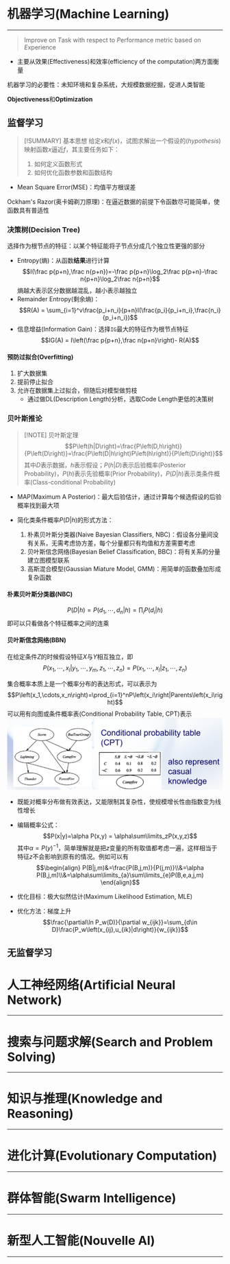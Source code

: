 # 机器学习(Machine Learning)
---
> Improve on *T*ask with respect to *P*erformance metric based on *E*xperience

- 主要从效果(Effectiveness)和效率(efficiency of the computation)两方面衡量

机器学习的必要性：未知环境和复杂系统，大规模数据挖掘，促进人类智能

**Objectiveness**和**Optimization**

## 监督学习
> [!SUMMARY] 基本思想
> 给定$x$和$f(x)$，试图求解出一个假设的(*hypothesis*)映射函数$x$逼近$f$，其主要任务如下：
> 1. 如何定义函数形式
> 2. 如何优化函数参数和函数结构

- Mean Square Error(MSE)：均值平方根误差

Ockham's Razor(奥卡姆剃刀原理)：在逼近数据的前提下令函数尽可能简单，使函数具有普适性

### 决策树(Decision Tree)
选择作为根节点的特征：以某个特征能将子节点分成几个独立性更强的部分

- Entropy(熵)：从函数**结果**进行计算$$I(\frac p{p+n},\frac n{p+n})=-\frac p{p+n}\log_2\frac p{p+n}-\frac n{p+n}\log_2\frac n{p+n}$$熵越大表示区分数据越混乱，越小表示越独立
- Remainder Entropy(剩余熵)：$$R(A) = \sum_{i=1}^v\frac{p_i+n_i}{p+n}I(\frac{p_i}{p_i+n_i},\frac{n_i}{p_i+n_i})$$
- 信息增益(Information Gain)：选择`IG`最大的特征作为根节点特征 $$IG(A) = I\left(\frac p{p+n},\frac n{p+n}\right)- R(A)$$

#### 预防过拟合(Overfitting)
1. 扩大数据集
2. 提前停止拟合
3. 允许在数据集上过拟合，但随后对模型做剪枝
   - 通过做DL(Description Length)分析，选取Code Length更低的决策树

### 贝叶斯推论
> [!NOTE] 贝叶斯定理
> $$P\left(h|D\right)=\frac{P\left(D,h\right)}{P\left(D\right)}=\frac{P\left(D|h\right)P\left(h\right)}{P\left(D\right)}$$其中$D$表示数据，$h$表示假设；$P(h|D)$表示后验概率(Posterior Probability)，$P(h)$表示先验概率(Prior Probability)，$P(D|h)$表示类条件概率(Class-conditional Probability)

- MAP(Maximum A Posterior)：最大后验估计，通过计算每个候选假设的后验概率找到最大项

- 简化类条件概率$P(D|h)$的形式方法：
  1. 朴素贝叶斯分类器(Naive Bayesian Classifiers, NBC)：假设各分量间没有关系，无需考虑协方差，每个分量都只有均值和方差需要考虑
  2. 贝叶斯信念网络(Bayesian Belief Classification, BBC)：将有关系的分量建立图模型联系
  3. 高斯混合模型(Gaussian Miature Model, GMM)：用简单的函数叠加形成复杂函数

#### 朴素贝叶斯分类器(NBC)
$$P\Big(D\Big|h\Big)=P\Big(d_1,\cdots,d_n\Big|h\Big)=\prod_iP\Big(d_i\Big|h\Big)$$即可以只看做各个特征概率之间的连乘

#### 贝叶斯信念网络(BBN)
在给定条件$Z$的时候假设特征$X$与$Y$相互独立，即$$P\Big(x_1,\cdots,x_l\Big|y_1,\cdots,y_m,z_1,\cdots,z_n\Big)=P\Big(x_1,\cdots,x_l\Big|z_1,\cdots,z_n\Big)$$

集合概率本质上是一个概率分布的表达形式，可以表示为$$P\left(x_1,\cdots,x_n\right)=\prod_{i=1}^nP\left(x_i\right|Parents\left(x_i\right)$$可以用有向图或条件概率表(Conditional Probability Table, CPT)表示![](Artificial-Intelligence/Pasted%20image%2020240602012513.png)
- 既能对概率分布做有效表达，又能限制其复杂性，使规模增长性由指数变为线性增长

- 编辑概率公式：$$P(x|y)=\alpha P(x,y) = \alpha\sum\limits_zP(x,y,z)$$其中$\alpha=P(y)^{-1}$，简单理解就是把$z$变量的所有取值都考虑一遍，这样相当于特征$z$不会影响到原有的情况。例如可以有$$\begin{align} P(B|j,m)&=\frac{P(B,j,m)}{P(j,m)}\\&=\alpha P(B,j,m)\\&=\alpha\sum\limits_{a}\sum\limits_{e}P(B,e,a,j,m) \end{align}$$

- 优化目标：极大似然估计(Maximum Likelihood Estimation, MLE)
- 优化方法：梯度上升$$\frac{\partial\ln P_w(D)}{\partial w_{ijk}}=\sum_{d\in D}\frac{P_w\left(x_{ij},u_{ik}|d\right)}{w_{ijk}}$$

## 无监督学习



# 人工神经网络(Artificial Neural Network)
---



# 搜索与问题求解(Search and Problem Solving)
---




# 知识与推理(Knowledge and Reasoning)
---



# 进化计算(Evolutionary Computation)
---



# 群体智能(Swarm Intelligence)
---




# 新型人工智能(Nouvelle AI)
---
